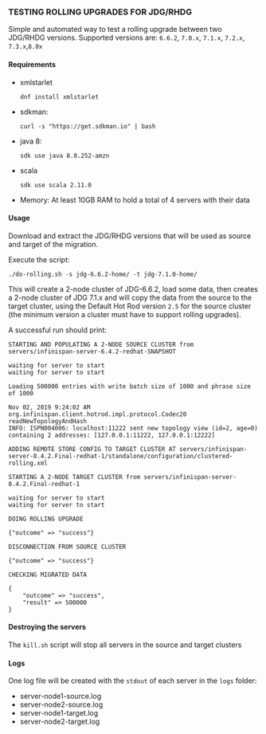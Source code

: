 ### TESTING ROLLING UPGRADES FOR JDG/RHDG

Simple and automated way to test a rolling upgrade between two JDG/RHDG versions.
Supported versions are: ```6.6.2```, ```7.0.x```, ```7.1.x```, ```7.2.x```, ```7.3.x```,```8.0x```

#### Requirements

* xmlstarlet
 
    ```dnf install xmlstarlet```

* sdkman: 

    ```curl -s "https://get.sdkman.io" | bash```
 
* java 8:

    ```sdk use java 8.0.252-amzn```
    
* scala

    ```sdk use scala 2.11.0```
    
* Memory: At least 10GB RAM to hold a total of 4 servers with their data
    
#### Usage

Download and extract the JDG/RHDG versions that will be used as source and target of the migration.

Execute the script:

```
./do-rolling.sh -s jdg-6.6.2-home/ -t jdg-7.1.0-home/
```

This will create a 2-node cluster of JDG-6.6.2, load some data, then creates a 2-node cluster of JDG 7.1.x
and will copy the data from the source to the target cluster, using the Default Hot Rod version ```2.5``` for the source cluster (the minimum version a cluster must have to support rolling upgrades).

A successful run should print:

```
STARTING AND POPULATING A 2-NODE SOURCE CLUSTER from servers/infinispan-server-6.4.2-redhat-SNAPSHOT

waiting for server to start
waiting for server to start

Loading 500000 entries with write batch size of 1000 and phrase size of 1000

Nov 02, 2019 9:24:02 AM org.infinispan.client.hotrod.impl.protocol.Codec20 readNewTopologyAndHash
INFO: ISPN004006: localhost:11222 sent new topology view (id=2, age=0) containing 2 addresses: [127.0.0.1:11222, 127.0.0.1:12222]

ADDING REMOTE STORE CONFIG TO TARGET CLUSTER AT servers/infinispan-server-8.4.2.Final-redhat-1/standalone/configuration/clustered-rolling.xml

STARTING A 2-NODE TARGET CLUSTER from servers/infinispan-server-8.4.2.Final-redhat-1

waiting for server to start
waiting for server to start

DOING ROLLING UPGRADE

{"outcome" => "success"}

DISCONNECTION FROM SOURCE CLUSTER

{"outcome" => "success"}

CHECKING MIGRATED DATA

{
    "outcome" => "success",
    "result" => 500000
}
```

#### Destroying the servers

The  ```kill.sh``` script will stop all servers in the source and target clusters

#### Logs

One log file will be created with the ```stdout``` of each server in the ```logs``` folder:

* server-node1-source.log
* server-node2-source.log
* server-node1-target.log
* server-node2-target.log
